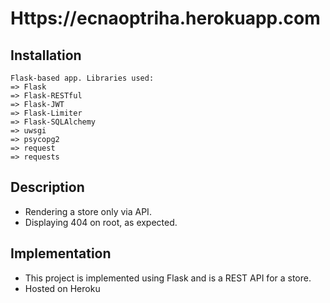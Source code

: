 # Https://ecnaoptriha.herokuapp.com


## Installation

```
Flask-based app. Libraries used:
=> Flask
=> Flask-RESTful
=> Flask-JWT
=> Flask-Limiter
=> Flask-SQLAlchemy
=> uwsgi
=> psycopg2
=> request
=> requests
```


## Description

- Rendering a store only via API.
- Displaying 404 on root, as expected.


## Implementation

- This project is implemented using Flask and is a REST API for a store.
- Hosted on Heroku

